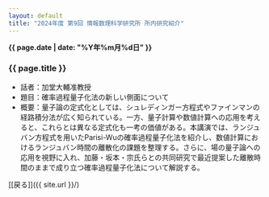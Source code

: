 ```yaml
---
layout: default
title: "2024年度 第9回 情報数理科学研究所 所内研究紹介"
---
```

**{{ page.date | date: "%Y年%m月%d日" }}**

### {{ page.title }}

- 話者：加堂大輔准教授
- 題目：確率過程量子化法の新しい側面について
- 概要：量子論の定式化としては、シュレディンガー方程式やファインマンの経路積分法が広く知られている。一方、量子計算や数値計算への応用を考えると、これらとは異なる定式化も一考の価値がある。本講演では、ランジュバン方程式を用いたParisi-Wuの確率過程量子化法を紹介し、数値計算におけるランジュバン時間の離散化の課題を整理する。さらに、場の量子論への応用を視野に入れ、加藤・坂本・宗氏らとの共同研究で最近提案した離散時間のままで成り立つ確率過程量子化法について解説する。

[[戻る]]({{ site.url }}/)
